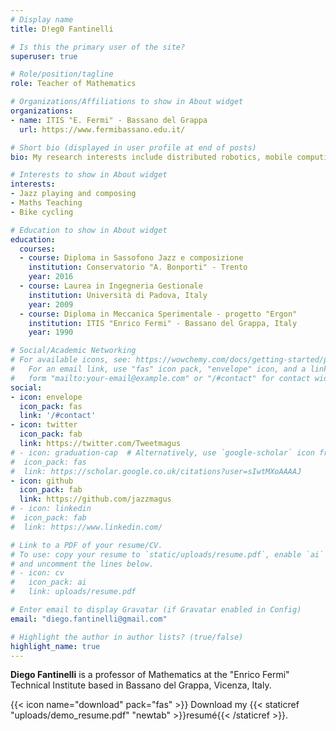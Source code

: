 ```yaml
---
# Display name
title: D!eg0 Fantinelli

# Is this the primary user of the site?
superuser: true

# Role/position/tagline
role: Teacher of Mathematics

# Organizations/Affiliations to show in About widget
organizations:
- name: ITIS "E. Fermi" - Bassano del Grappa
  url: https://www.fermibassano.edu.it/

# Short bio (displayed in user profile at end of posts)
bio: My research interests include distributed robotics, mobile computing and programmable matter.

# Interests to show in About widget
interests:
- Jazz playing and composing
- Maths Teaching
- Bike cycling

# Education to show in About widget
education:
  courses:
  - course: Diploma in Sassofono Jazz e composizione
    institution: Conservatorio "A. Bonporti" - Trento
    year: 2016
  - course: Laurea in Ingegneria Gestionale
    institution: Università di Padova, Italy
    year: 2009
  - course: Diploma in Meccanica Sperimentale - progetto "Ergon"
    institution: ITIS "Enrico Fermi" - Bassano del Grappa, Italy
    year: 1990

# Social/Academic Networking
# For available icons, see: https://wowchemy.com/docs/getting-started/page-builder/#icons
#   For an email link, use "fas" icon pack, "envelope" icon, and a link in the
#   form "mailto:your-email@example.com" or "/#contact" for contact widget.
social:
- icon: envelope
  icon_pack: fas
  link: '/#contact'
- icon: twitter
  icon_pack: fab
  link: https://twitter.com/Tweetmagus
# - icon: graduation-cap  # Alternatively, use `google-scholar` icon from `ai` icon pack
#  icon_pack: fas
#  link: https://scholar.google.co.uk/citations?user=sIwtMXoAAAAJ
- icon: github
  icon_pack: fab
  link: https://github.com/jazzmagus
# - icon: linkedin
#  icon_pack: fab
#  link: https://www.linkedin.com/

# Link to a PDF of your resume/CV.
# To use: copy your resume to `static/uploads/resume.pdf`, enable `ai` icons in `params.toml`, 
# and uncomment the lines below.
# - icon: cv
#   icon_pack: ai
#   link: uploads/resume.pdf

# Enter email to display Gravatar (if Gravatar enabled in Config)
email: "diego.fantinelli@gmail.com"

# Highlight the author in author lists? (true/false)
highlight_name: true
---
```


**Diego Fantinelli** is a professor of Mathematics at the "Enrico Fermi" Technical Institute based in Bassano del Grappa, Vicenza, Italy.

{{< icon name="download" pack="fas" >}} Download my {{< staticref "uploads/demo_resume.pdf" "newtab" >}}resumé{{< /staticref >}}.
